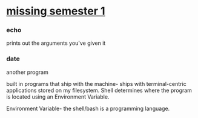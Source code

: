
# [missing semester 1](https://www.youtube.com/watch?v=Z56Jmr9Z34Q)

### echo
prints out the arguments you've given it

### date
another program

built in programs that ship with the machine- ships with terminal-centric applications stored on my filesystem. Shell determines where the program is located using an Environment Variable.

Environment Variable- the shell/bash is a programming language. 